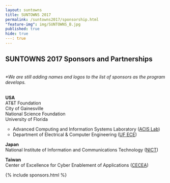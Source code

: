 ```yaml
---
layout: suntowns
title: SUNTOWNS 2017
permalink: /suntowns2017/sponsorship.html
"feature-img": img/SUNTOWNS_B.jpg
published: true
hide: true
---: true
---
```


## SUNTOWNS 2017 Sponsors and Partnerships
<br />
<i>*We are still adding names and logos to the list of sponsors as the program develops.</i> <br /> <br />

<p>
<strong>USA </strong> <br />
AT&T Foundation <br />
City of Gainesville <br />
National Science Foundation <br />
University of Florida
<ul type="circle">
 <li>Advanced Computing and Information Systems Laboratory (<a href="https://www.acis.ufl.edu">ACIS Lab</a>)</li>
 <li>Department of Electrical & Computer Engineering (<a href="https://www.ece.ufl.edu" target="_blank">UF ECE</a>)</li>
</ul>
</p>

<strong>Japan</strong> <br />
National Institute of Information and Communications Technology (<a href="https://nict.go.jp/en/asean_ivo/index.html" target="_blank">NICT<a/>) 
<p>
</p>

<strong>Taiwan</strong> <br />
Center of Excellence for Cyber Enablement of Applications (<a href="https://www.cecea.tw/e_index.php" target="_blank">CECEA</a>)

{% include sponsors.html %}